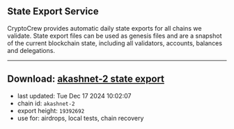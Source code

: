 ## State Export Service
CryptoCrew provides automatic daily state exports for all chains we validate. State export files can be used as genesis files and are a snapshot of the current blockchain state, including all validators, accounts, balances and delegations.

---
**Download: [akashnet-2 state export](https://dl-eu2.ccvalidators.com/SERVICE/akash/akashnet-2_export_19392692.json)**
---

- last updated: Tue Dec 17 2024 10:02:07
- chain id: `akashnet-2`
- export height: `19392692`
- use for: airdrops, local tests, chain recovery
